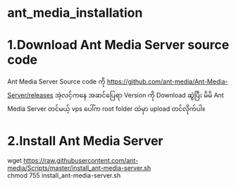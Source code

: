 # ant_media_installation

# 1.Download Ant Media Server source code
Ant Media Server Source code ကို https://github.com/ant-media/Ant-Media-Server/releases အဲ့လင့်ကနေ အဆင်ပြေရာ Version ကို Download ဆွဲပြီး မိမိ Ant Media Server တင်မယ့် vps ပေါ်က root folder ထဲမှာ upload တင်လိုက်ပါ။

# 2.Install Ant Media Server
wget https://raw.githubusercontent.com/ant-media/Scripts/master/install_ant-media-server.sh</br>
chmod 755 install_ant-media-server.sh
